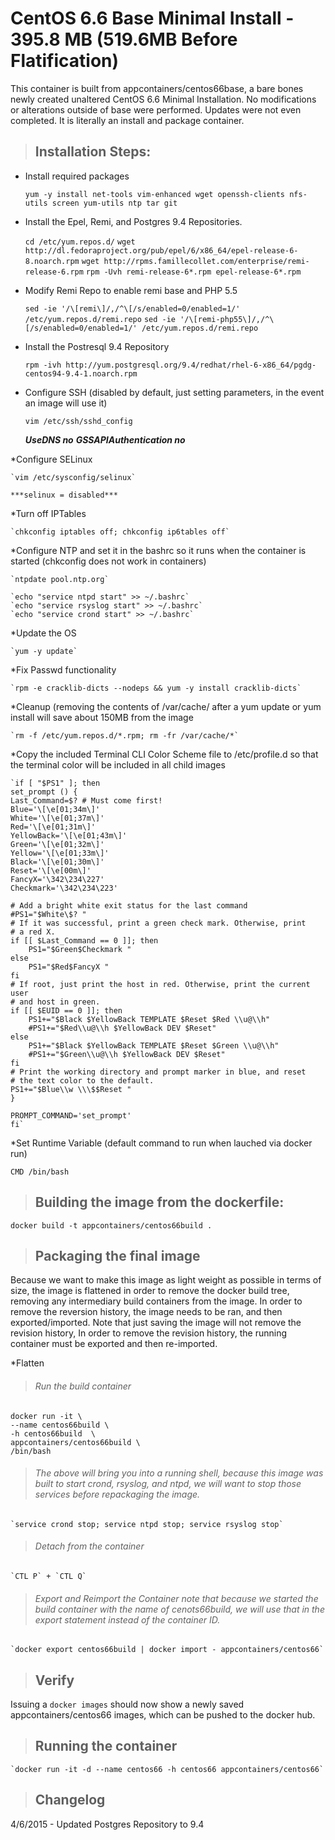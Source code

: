 # CentOS 6.6 Base Minimal Install - 395.8 MB (519.6MB Before Flatification) #

This container is built from appcontainers/centos66base, a bare bones newly created unaltered CentOS 6.6 Minimal Installation. No modifications or alterations outside of base were performed. Updates were not even completed. It is literally an install and package container.


>## Installation Steps:

* Install required packages

    `yum -y install net-tools vim-enhanced wget openssh-clients nfs-utils screen yum-utils ntp tar git`

* Install the Epel, Remi, and Postgres 9.4 Repositories.

    `cd /etc/yum.repos.d/`
    `wget http://dl.fedoraproject.org/pub/epel/6/x86_64/epel-release-6-8.noarch.rpm`
    `wget http://rpms.famillecollet.com/enterprise/remi-release-6.rpm`
    `rpm -Uvh remi-release-6*.rpm epel-release-6*.rpm`

* Modify Remi Repo to enable remi base and PHP 5.5

    `sed -ie '/\[remi\]/,/^\[/s/enabled=0/enabled=1/' /etc/yum.repos.d/remi.repo`
    `sed -ie '/\[remi-php55\]/,/^\[/s/enabled=0/enabled=1/' /etc/yum.repos.d/remi.repo`

* Install the Postresql 9.4 Repository
       
    `rpm -ivh http://yum.postgresql.org/9.4/redhat/rhel-6-x86_64/pgdg-centos94-9.4-1.noarch.rpm`

* Configure SSH (disabled by default, just setting parameters, in the event an image will use it)

    `vim /etc/ssh/sshd_config`

    ***UseDNS no***
    ***GSSAPIAuthentication no***

*Configure SELinux
    
    `vim /etc/sysconfig/selinux`

    ***selinux = disabled***

*Turn off IPTables
    
    `chkconfig iptables off; chkconfig ip6tables off`

*Configure NTP and set it in the bashrc so it runs when the container is started (chkconfig does not work in containers)

    `ntpdate pool.ntp.org`

    `echo "service ntpd start" >> ~/.bashrc`
    `echo "service rsyslog start" >> ~/.bashrc`
    `echo "service crond start" >> ~/.bashrc`

*Update the OS

    `yum -y update`

*Fix Passwd functionality

    `rpm -e cracklib-dicts --nodeps && yum -y install cracklib-dicts`

*Cleanup (removing the contents of /var/cache/ after a yum update or yum install will save about 150MB from the image

    `rm -f /etc/yum.repos.d/*.rpm; rm -fr /var/cache/*`

*Copy the included Terminal CLI Color Scheme file to /etc/profile.d so that the terminal color will be included in all child images


    `if [ "$PS1" ]; then
    set_prompt () {
    Last_Command=$? # Must come first!
    Blue='\[\e[01;34m\]'
    White='\[\e[01;37m\]'
    Red='\[\e[01;31m\]'
    YellowBack='\[\e[01;43m\]'
    Green='\[\e[01;32m\]'
    Yellow='\[\e[01;33m\]'
    Black='\[\e[01;30m\]'
    Reset='\[\e[00m\]'
    FancyX='\342\234\227'
    Checkmark='\342\234\223'

    # Add a bright white exit status for the last command
    #PS1="$White\$? "
    # If it was successful, print a green check mark. Otherwise, print
    # a red X.
    if [[ $Last_Command == 0 ]]; then
        PS1="$Green$Checkmark "
    else
        PS1="$Red$FancyX "
    fi
    # If root, just print the host in red. Otherwise, print the current user
    # and host in green.
    if [[ $EUID == 0 ]]; then
        PS1+="$Black $YellowBack TEMPLATE $Reset $Red \\u@\\h"
        #PS1+="$Red\\u@\\h $YellowBack DEV $Reset"
    else
        PS1+="$Black $YellowBack TEMPLATE $Reset $Green \\u@\\h"
        #PS1+="$Green\\u@\\h $YellowBack DEV $Reset"
    fi
    # Print the working directory and prompt marker in blue, and reset
    # the text color to the default.
    PS1+="$Blue\\w \\\$$Reset "
    }
    
    PROMPT_COMMAND='set_prompt'
    fi`

*Set Runtime Variable (default command to run when lauched via docker run)
    
    CMD /bin/bash

>## Building the image from the dockerfile:
    
`docker build -t appcontainers/centos66build .`


>## Packaging the final image

Because we want to make this image as light weight as possible in terms of size, the image is flattened in order to remove the docker build tree, removing any intermediary build containers from the image. In order to remove the reversion history, the image needs to be ran, and then exported/imported. Note that just saving the image will not remove the revision history, In order to remove the revision history, the running container must be exported and then re-imported. 

*Flatten

>###### Run the build container

    docker run -it \
    --name centos66build \
    -h centos66build  \
    appcontainers/centos66build \
    /bin/bash
    
>###### The above will bring you into a running shell, because this image was built to start crond, rsyslog, and ntpd, we will want to stop those services before repackaging the image. 

    `service crond stop; service ntpd stop; service rsyslog stop`

>###### Detach from the container
    
    `CTL P` + `CTL Q`

>###### Export and Reimport the Container note that because we started the build container with the name of cenots66build, we will use that in the export statement instead of the container ID.
    
    `docker export centos66build | docker import - appcontainers/centos66`

>## Verify

Issuing a `docker images` should now show a newly saved appcontainers/centos66 images, which can be pushed to the docker hub.

>## Running the container
    
    `docker run -it -d --name centos66 -h centos66 appcontainers/centos66`

>## Changelog
4/6/2015 - Updated Postgres Repository to 9.4

